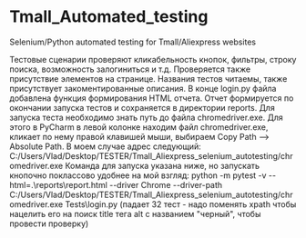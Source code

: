 # Tmall_Automated_testing
Selenium/Python automated testing for Tmall/Aliexpress websites

Тестовые сценарии проверяют кликабельность кнопок, фильтры, строку поиска, возможность залогиниться и т.д. Проверяется также присутствие элементов на странице.
Названия тестов читаемы, также присутствует закоментированные описания. 
В конце login.py файла добавлена функция формирования HTML отчета. Отчет формируется по окончании запуска тестов и сохраняется в директории reports.
Для запуска теста необходимо знать путь до файла chromedriver.exe. Для этого в PyCharm в левой колонке находим файл chromedriver.exe, кликает по нему правой клавишей мыши, выбираем Copy Path --> Absolute Path.  В моем случае адрес следующий: C:/Users/Vlad/Desktop/TESTER/Tmall_Aliexpress_selenium_autotesting/chromedriver.exe
Команда для запуска указана ниже, но запускать кнопочно поклассово удобнее на мой взгляд: 
python -m pytest -v --html=.\reports\report.html --driver Chrome --driver-path C:/Users/Vlad/Desktop/TESTER/Tmall_Aliexpress_selenium_autotesting/chromedriver.exe Tests\login.py
(падает 32 тест - надо поменять xpath чтобы нацелить его на поиск title тега alt c названием "черный", чтобы провести проверку)
